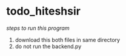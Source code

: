 # todo_hiteshsir
*steps to run this program*
1. download this both files in same directory 
2. do not run the backend.py 

